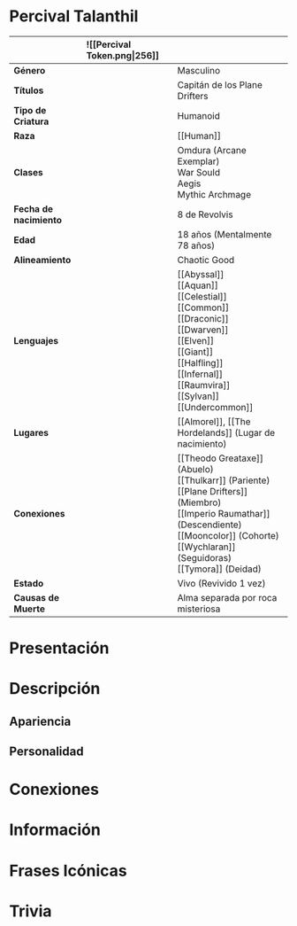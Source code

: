 # Percival Talanthil

|                         | ![[Percival Token.png\|256]] |                                                                                                                                                                                                                 |
| :---------------------- | :--------------------------- | :-------------------------------------------------------------------------------------------------------------------------------------------------------------------------------------------------------------- |
| **Género**              |                              | Masculino                                                                                                                                                                                                       |
| **Títulos**             |                              | Capitán de los Plane Drifters                                                                                                                                                                                   |
| **Tipo de Criatura**    |                              | Humanoid                                                                                                                                                                                                        |
| **Raza**                |                              | [[Human]]                                                                                                                                                                                                       |
| **Clases**              |                              | Omdura (Arcane Exemplar)<br>War Sould<br>Aegis<br>Mythic Archmage                                                                                                                                               |
| **Fecha de nacimiento** |                              | 8 de Revolvis                                                                                                                                                                                                   |
| **Edad**                |                              | 18 años (Mentalmente 78 años)                                                                                                                                                                                   |
| **Alineamiento**        |                              | Chaotic Good                                                                                                                                                                                                    |
| **Lenguajes**           |                              | [[Abyssal]]<br>[[Aquan]]<br>[[Celestial]]<br>[[Common]]<br>[[Draconic]]<br>[[Dwarven]]<br>[[Elven]]<br>[[Giant]]<br>[[Halfling]]<br>[[Infernal]]<br>[[Raumvira]]<br>[[Sylvan]]<br>[[Undercommon]]               |
| **Lugares**             |                              | [[Almorel]], [[The Hordelands]] (Lugar de nacimiento)                                                                                                                                                           |
| **Conexiones**          |                              | [[Theodo Greataxe]] (Abuelo)<br>[[Thulkarr]] (Pariente)<br>[[Plane Drifters]] (Miembro)<br>[[Imperio Raumathar]] (Descendiente)<br>[[Mooncolor]] (Cohorte)<br>[[Wychlaran]] (Seguidoras)<br>[[Tymora]] (Deidad) |
| **Estado**              |                              | Vivo (Revivido 1 vez)                                                                                                                                                                                           |
| **Causas de Muerte**    |                              | Alma separada por roca misteriosa                                                                                                                                                                               |

# Presentación

# Descripción

## Apariencia

## Personalidad

# Conexiones

# Información

# Frases Icónicas

# Trivia
